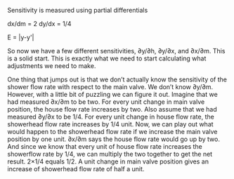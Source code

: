 Sensitivity is measured using partial differentials

dx/dm = 2
dy/dx = 1/4

E = |y-y'|

So now we have a few different sensitivities, ∂y/∂h, ∂y/∂x, and ∂x/∂m. This is a solid start. This is exactly what we need to start calculating what adjustments we need to make.

One thing that jumps out is that we don’t actually know the sensitivity of the shower flow rate with respect to the main valve. We don’t know ∂y/∂m. However, with a little bit of puzzling we can figure it out. Imagine that we had measured ∂x/∂m to be two. For every unit change in main valve position, the house flow rate increases by two. Also assume that we had measured ∂y/∂x to be 1/4. For every unit change in house flow rate, the showerhead flow rate increases by 1/4 unit. Now, we can play out what would happen to the showerhead flow rate if we increase the main valve position by one unit. ∂x/∂m says the house flow rate would go up by two. And since we know that every unit of house flow rate increases the showerflow rate by 1/4, we can multiply the two together to get the net result. 2×1/4 equals 1/2. A unit change in main valve position gives an increase of showerhead flow rate of half a unit.



